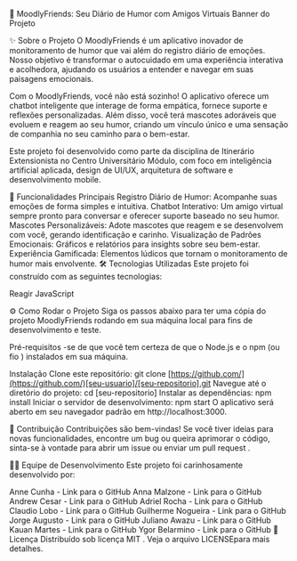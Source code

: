 🌟 MoodlyFriends: Seu Diário de Humor com Amigos Virtuais
Banner do Projeto

✨ Sobre o Projeto
O MoodlyFriends é um aplicativo inovador de monitoramento de humor que vai além do registro diário de emoções. Nosso objetivo é transformar o autocuidado em uma experiência interativa e acolhedora, ajudando os usuários a entender e navegar em suas paisagens emocionais.

Com o MoodlyFriends, você não está sozinho! O aplicativo oferece um chatbot inteligente que interage de forma empática, fornece suporte e reflexões personalizadas. Além disso, você terá mascotes adoráveis ​​que evoluem e reagem ao seu humor, criando um vínculo único e uma sensação de companhia no seu caminho para o bem-estar.

Este projeto foi desenvolvido como parte da disciplina de Itinerário Extensionista no Centro Universitário Módulo, com foco em inteligência artificial aplicada, design de UI/UX, arquitetura de software e desenvolvimento mobile.

🚀 Funcionalidades Principais
Registro Diário de Humor: Acompanhe suas emoções de forma simples e intuitiva.
Chatbot Interativo: Um amigo virtual sempre pronto para conversar e oferecer suporte baseado no seu humor.
Mascotes Personalizáveis: Adote mascotes que reagem e se desenvolvem com você, gerando identificação e carinho.
Visualização de Padrões Emocionais: Gráficos e relatórios para insights sobre seu bem-estar.
Experiência Gamificada: Elementos lúdicos que tornam o monitoramento de humor mais envolvente.
🛠 Tecnologias Utilizadas
Este projeto foi construído com as seguintes tecnologias:

Reagir JavaScript

⚙️ Como Rodar o Projeto
Siga os passos abaixo para ter uma cópia do projeto MoodlyFriends rodando em sua máquina local para fins de desenvolvimento e teste.

Pré-requisitos
-se de que você tem certeza de que o Node.js e o npm (ou fio ) instalados em sua máquina.

Instalação
Clone este repositório:
git clone [https://github.com/](https://github.com/)[seu-usuario]/[seu-repositorio].git
Navegue até o diretório do projeto:
cd [seu-repositorio]
Instalar as dependências:
npm install
Iniciar o servidor de desenvolvimento:
npm start
O aplicativo será aberto em seu navegador padrão em http://localhost:3000.

🤝 Contribuição
Contribuições são bem-vindas! Se você tiver ideias para novas funcionalidades, encontre um bug ou queira aprimorar o código, sinta-se à vontade para abrir um issue ou enviar um pull request .

👨‍💻 Equipe de Desenvolvimento
Este projeto foi carinhosamente desenvolvido por:

Anne Cunha - Link para o GitHub
Anna Malzone - Link para o GitHub
Andrew Cesar - Link para o GitHub
Adriel Rocha - Link para o GitHub
Claudio Lobo - Link para o GitHub
Guilherme Nogueira - Link para o GitHub
Jorge Augusto - Link para o GitHub
Juliano Awazu - Link para o GitHub
Kauan Martes - Link para o GitHub
Ygor Belarmino - Link para o GitHub
📜 Licença
Distribuído sob licença MIT . Veja o arquivo LICENSEpara mais detalhes.
